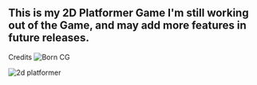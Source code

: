 ## This is my 2D Platformer Game  I'm still working out of the Game, and may add more features in future releases.

Credits ![Born CG](https://www.youtube.com/watch?v=HMvnMmwJ0sk)


![2d platformer](https://user-images.githubusercontent.com/50992812/193392854-e9615317-5209-4c68-bf05-d870a9d2dc65.png)
